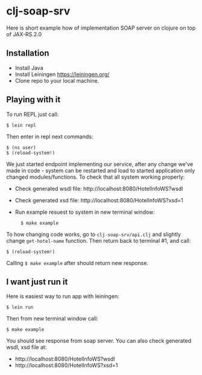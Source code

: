# clj-soap-srv

Here is short example how of implementation SOAP server on clojure on top of JAX-RS.2.0

## Installation

- Install Java
- Install Leiningen https://leiningen.org/
- Clone repo to your local machine.

## Playing with it

To run REPL just call:

	$ lein repl

Then enter in repl next commands:

	$ (ns user)
	$ (reload-system!)

We just started endpoint implementing our service, after any change we've made in code - system can be restarted and load to started application only changed modules/functions.
To check that all system working properly:

- Check generated wsdl file: http://localhost:8080/HotelInfoWS?wsdl
- Check generated xsd file: http://localhost:8080/HotelInfoWS?xsd=1
- Run example resuest to system in new terminal window:

		$ make example

To how changing code works, go to `clj-soap-srv/api.clj` and slightly change `get-hotel-name` function. Then return back to terminal #1, and call:

	$ (reload-system!)

Calling `$ make example` after should return new response.

## I want just run it

Here is easiest way to run app with leiningen:

	$ lein run

Then from new terminal window call:

	$ make example

You should see response from soap server. You can also check generated wsdl, xsd file at:

- http://localhost:8080/HotelInfoWS?wsdl
- http://localhost:8080/HotelInfoWS?xsd=1
